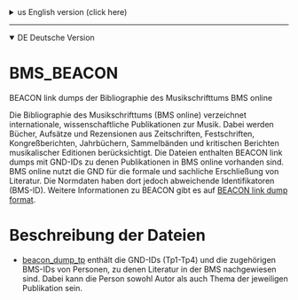 <details>

<summary>us English version (click here)</summary>

# BMS_BEACON

BEACON link dumps of Bibliographie des Musikschrifttums BMS online

The (Bibliography of Music Literature BMS online)[https://www.musikbibliographie.de/] lists international, scholarly publications on music. Books, essays and reviews from journals, festschrifts, congress reports, yearbooks, anthologies and critical reports of musical editions are considered. The files contain BEACON link dumps with GND IDs for which publications are available in BMS online. BMS online uses the GND for the formal and subject indexing of literature. However, the authority files there have different identifiers (BMS-ID).
For more information about BEACON please visit [BEACON link dump format](https://www.gbv.github.io/beaconspec/beacon.html]).

# Files description

* [beacon_dump_tp](https://www.github.com/musikforschung/BMS_BEACON/) contains the GND-IDs (Tp1-Tp4) and the corresponding BMS-IDs of persons for whom literature is indexed in the BMS. The person can be both author and subject of the respective publication.

</details>

---

<details open>

<summary>DE Deutsche Version</summary>

# BMS_BEACON

BEACON link dumps der Bibliographie des Musikschrifttums BMS online

Die Bibliographie des Musikschrifttums (BMS online) verzeichnet internationale, wissenschaftliche Publikationen zur Musik. Dabei werden Bücher, Aufsätze und Rezensionen aus Zeitschriften, Festschriften, Kongreßberichten, Jahrbüchern, Sammelbänden und kritischen Berichten musikalischer Editionen berücksichtigt. Die Dateien enthalten BEACON link dumps mit GND-IDs zu denen Publikationen in BMS online vorhanden sind. BMS online nutzt die GND für die formale und sachliche Erschließung von Literatur. Die Normdaten haben dort jedoch abweichende Identifikatoren (BMS-ID).
Weitere Informationen zu BEACON gibt es auf [BEACON link dump format](https://www.gbv.github.io/beaconspec/beacon.html).

# Beschreibung der Dateien

* [beacon_dump_tp](https://www.github.com/musikforschung/BMS_BEACON/) enthält die GND-IDs (Tp1-Tp4) und die zugehörigen BMS-IDs von Personen, zu denen Literatur in der BMS nachgewiesen sind. Dabei kann die Person sowohl Autor als auch Thema der jeweiligen Publikation sein.

</details>	
